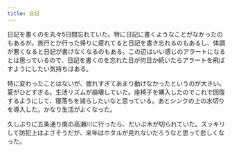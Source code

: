 ```yaml
---
title: 日記
---
```


日記を書くのを丸々5日間忘れていた。特に日記に書くようなことがなかったのもあるが。旅行とか行った帰りに疲れてると日記を書き忘れるのもあるし、体調が悪くなると日記が書けなくなるのもある。この辺はいい感じのアラートになるとは思っているので、日記を書くのを忘れた日が何日か続いたらアラートを飛ばすようにしたい気持ちはある。

特に変わったことはないが、疲れすぎてあまり動けなかったというのが大きい。夏がひどすぎる。生活リズムが崩壊していた。座椅子を購入したのでこれで回復するようにして、寝落ちを減らしたいなと思っている。あとシンクの上の水切りを導入した。かなり生活がよくなった。

久しぶりに五条通り南の高瀬川に行ったら、だいぶ木が切られていた。スッキリして防犯上はよさそうだが、来年はホタルが見れないだろうなと思って悲しくなった。